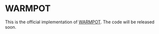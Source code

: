 # WARMPOT

This is the official implementation of [WARMPOT](https://openreview.net/forum?id=YF17x9e3J2). The code will be released soon.
